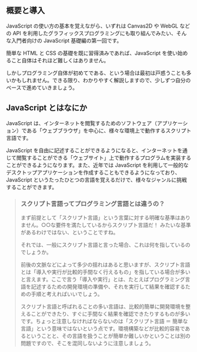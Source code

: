 
<section class="contenttextsection">

## 概要と導入

JavaScript の使い方の基本を覚えながら、いずれは Canvas2D や WebGL などの API を利用したグラフィックスプログラミングにも取り組んでみたい、そんな入門者向けの JavaScript 基礎編の第一回です。

簡単な HTML と CSS の基礎を既に習得済みであれば、JavaScript を使い始めること自体はそれほど難しくはありません。

しかしプログラミング自体が初めてである、という場合は最初は戸惑うことも多いかもしれません。できる限り、わかりやすく解説しますので、少しずつ自分のペースで進めていきましょう。

## JavaScript とはなにか

JavaScript は、インターネットを閲覧するためのソフトウェア（アプリケーション）である「ウェブブラウザ」を中心に、様々な環境上で動作するスクリプト言語です。

JavaScript を自由に記述することができるようになると、インターネットを通じて閲覧することができる「ウェブサイト」上で動作するプログラムを実装することができるようになります。また、近年では JavaScript を利用して一般的なデスクトップアプリケーションを作成することもできるようになっており、JavaScript というたったひとつの言語を覚えるだけで、様々なジャンルに挑戦することができます。

> ### スクリプト言語ってプログラミング言語とは違うの？
> 
> まず前提として「スクリプト言語」という言葉に対する明確な基準はありません。○○な要件を満たしているからスクリプト言語だ！ みたいな基準があるわけではない、ということですね。
> 
> それでは、一般にスクリプト言語と言った場合、これは何を指しているのでしょうか。
> 
> 前後の文脈などによって多少の揺れはあると思いますが、スクリプト言語とは「導入や実行が比較的手間なく行えるもの」を指している場合が多いと言えます。ここで言う「導入や実行」とは、たとえばプログラミング言語を記述するための開発環境の準備や、それを実行して結果を確認するための手順と考えればいいでしょう。
> 
> スクリプト言語と呼ばれることの多い言語は、比較的簡単に開発環境を整えることができたり、すぐに手間なく結果を確認できたりするものが多いです。ちょっと注意しなければならないのは「スクリプト言語 ＝ 簡単な言語」という意味ではないという点です。環境構築などが比較的容易であるということと、その言語を扱うことが簡単か難しいかということは別の問題ですので、そこを混同しないように注意しましょう。

</section>
